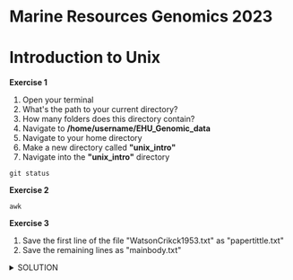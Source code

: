 # Marine Resources Genomics 2023


# Introduction to Unix

**Exercise 1**

1. Open your terminal
2. What's the path to your current directory?
3. How many folders does this directory contain?
4. Navigate to **/home/username/EHU_Genomic_data**
5. Navigate to your home directory
6. Make a new directory called **"unix_intro"**
7. Navigate into the **"unix_intro"** directory
````
git status

````

**Exercise 2**

````
awk
````
**Exercise 3**
1) Save the first line of the file "WatsonCrikck1953.txt" as "papertittle.txt"
2) Save the remaining lines as "mainbody.txt"

<details><summary>SOLUTION</summary>
<p>
  
```
head -1 WatsonCrick1953.txt > papertitle.txt
tail -n +2 WatsonCrick1953.txt > mainbody.txt
```
</p>
</details>

